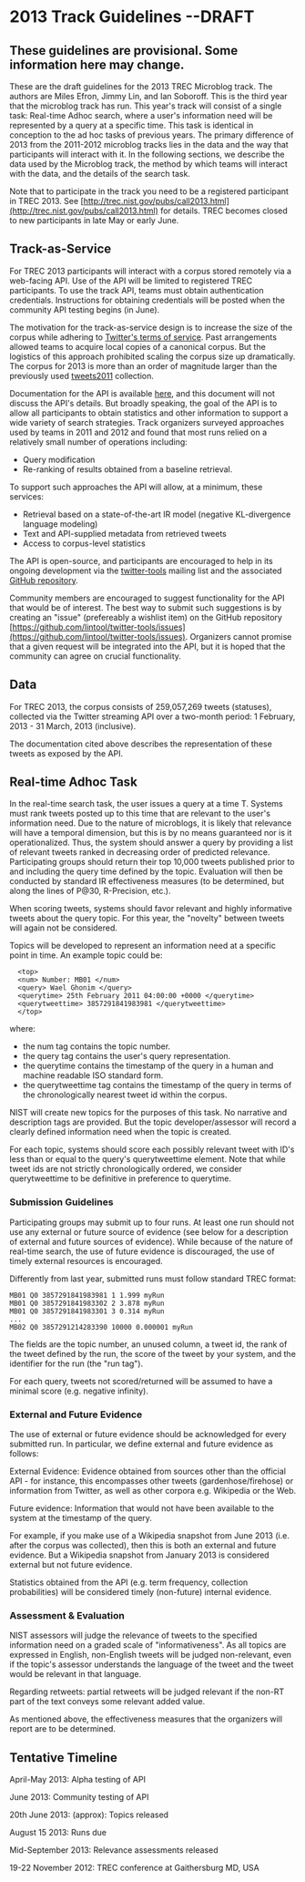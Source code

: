 # 2013 Track Guidelines --DRAFT

## These guidelines are provisional.  Some information here may change.

These are the draft guidelines for the 2013 TREC Microblog track. The authors are Miles Efron, Jimmy Lin, and Ian Soboroff. This is the third year that the microblog track has run. This year's track will consist of a single task: Real-time Adhoc search, where a user's information need will be represented by a query at a specific time. This task is identical in conception to the ad hoc tasks of previous years.  The primary difference of 2013 from the 2011-2012 microblog tracks lies in the data and the way that participants will interact with it.  In the following sections, we describe the data used by the Microblog track, the method by which teams will interact with the data, and the details of the search task.

Note that to participate in the track you need to be a registered participant in TREC 2013.  See [http://trec.nist.gov/pubs/call2013.html](http://trec.nist.gov/pubs/call2013.html) for details.  TREC becomes closed to new participants in late May or early June.

## Track-as-Service
For TREC 2013 participants will interact with a corpus stored remotely via a web-facing API.  Use of the API will be limited to registered TREC participants.  To use the track API, teams must obtain authentication credentials.  Instructions for obtaining credentials will be posted when the community API testing begins (in June).  

The motivation for the track-as-service design is to increase the size of the corpus while adhering to [Twitter's terms of service](https://twitter.com/tos). Past arrangements allowed teams to acquire local copies of a canonical corpus.  But the logistics of this approach prohibited scaling the corpus size up dramatically.  The corpus for 2013 is more than an order of magnitude larger than the previously used [tweets2011](http://trec.nist.gov/data/tweets/) collection. 

Documentation for the API is available [here](https://github.com/lintool/twitter-tools/wiki/TREC-2013-API-Specifications), and this document will not discuss the API's details.  But broadly speaking, the goal of the API is to allow all participants to obtain statistics and other information to support a wide variety of search strategies.  Track organizers surveyed approaches used by teams in 2011 and 2012 and found that most runs relied on a relatively small number of operations including:

+	Query modification
+	Re-ranking of results obtained from a baseline retrieval.

To support such approaches the API will allow, at a minimum, these services:

+	Retrieval based on a state-of-the-art IR model (negative KL-divergence language modeling)
+	Text and API-supplied metadata from retrieved tweets
+	Access to corpus-level statistics

The API is open-source, and participants are encouraged to help in its ongoing development via the [twitter-tools](https://groups.google.com/forum/?fromgroups#!forum/trec-twitter-tools) mailing list and the associated [GitHub repository](https://github.com/lintool/twitter-tools). 

Community members are encouraged to suggest functionality for the API that would be of interest.  The best way to submit such suggestions is by creating an "issue" (prefereably a wishlist item) on the GitHub repository [https://github.com/lintool/twitter-tools/issues](https://github.com/lintool/twitter-tools/issues).  Organizers cannot promise that a given request will be integrated into the API, but it is hoped that the community can agree on crucial functionality.


## Data
For TREC 2013, the corpus consists of 259,057,269 tweets (statuses), collected via the Twitter streaming API over a two-month period: 1 February, 2013 - 31 March, 2013 (inclusive).  

The documentation cited above describes the representation of these tweets as exposed by the API.


## Real-time Adhoc Task

In the real-time search task, the user issues a query at a time T.  Systems must rank tweets posted up to this time that are relevant to the user's information need.  Due to the nature of microblogs, it is likely that relevance will have a temporal dimension, but this is by no means guaranteed nor is it operationalized.  Thus, the system should answer a query by providing a list of relevant tweets ranked in decreasing order of predicted relevance. Participating groups should return their top 10,000 tweets published prior to and including the query time defined by the topic. Evaluation will then be conducted by standard IR effectiveness measures (to be determined, but along the lines of P@30, R-Precision, etc.).

When scoring tweets, systems should favor relevant and highly informative tweets about the query topic. For this year, the "novelty" between tweets will again not be considered.  

Topics will be developed to represent an information need at a specific point in time. An example topic could be:  

```
  <top>  
  <num> Number: MB01 </num>  
  <query> Wael Ghonim </query>  
  <querytime> 25th February 2011 04:00:00 +0000 </querytime>  
  <querytweettime> 3857291841983981 </querytweettime>  
  </top> 
```
where:

+ the num tag contains the topic number.
+ the query tag contains the user's query representation.
+ the querytime contains the timestamp of the query in a human and machine readable ISO standard form.
+ the querytweettime tag contains the timestamp of the query in terms of the chronologically nearest tweet id within the corpus.
 
NIST will create new topics for the purposes of this task. No narrative and description tags are provided.  But the topic developer/assessor will record a clearly defined information need  when the topic is created. 

For each topic, systems should score each possibly relevant tweet with ID's less than or equal to the query's querytweettime element. Note that while tweet ids are not strictly chronologically ordered, we consider querytweettime to be definitive in preference to querytime.


### Submission Guidelines

Participating groups may submit up to four runs. At least one run should not use any external or future source of evidence (see below for a description of external and future sources of evidence). While because of the nature of real-time search, the use of future evidence is discouraged, the use of timely external resources is encouraged. 

Differently from last year, submitted runs must follow standard TREC format:  
``` 
MB01 Q0 3857291841983981 1 1.999 myRun  
MB01 Q0 3857291841983302 2 3.878 myRun  
MB01 Q0 3857291841983301 3 0.314 myRun  
...  
MB02 Q0 3857291214283390 10000 0.000001 myRun  
```

The fields are the topic number, an unused column, a tweet id, the rank of the tweet defined by the run, the score of the tweet by your system, and the identifier for the run (the "run tag"). 

For each query, tweets not scored/returned will be assumed to have a minimal score (e.g. negative infinity). 


### External and Future Evidence

The use of external or future evidence should be acknowledged for every submitted run. In particular, we define external and future evidence as follows:

External Evidence: Evidence obtained from sources other than the official API - for instance, this encompasses other tweets (gardenhose/firehose) or information from Twitter, as well as other corpora e.g. Wikipedia or the Web.

Future evidence: Information that would not have been available to the system at the timestamp of the query.  

For example, if you make use of a Wikipedia snapshot from June 2013 (i.e. after the corpus was collected), then this is both an external and future evidence.  But a Wikipedia snapshot from January 2013 is considered external but not future evidence.

Statistics obtained from the API (e.g. term frequency, collection probabilities) will be considered timely (non-future) internal evidence.


### Assessment & Evaluation

NIST assessors will judge the relevance of tweets to the specified information need on a graded scale of "informativeness". As all topics are expressed in English, non-English tweets will be judged non-relevant, even if the topic's assessor understands the language of the tweet and the tweet would be relevant in that language. 

Regarding retweets: partial retweets will be judged relevant if the non-RT part of the text conveys some relevant added value. 

As mentioned above, the effectiveness measures that the organizers will report are to be determined.


## Tentative Timeline
April-May 2013: Alpha testing of API 

June 2013:      Community testing of API

20th June 2013: (approx): Topics released

August 15 2013: Runs due

Mid-September 2013: Relevance assessments released

19-22 November 2012: TREC conference at Gaithersburg MD, USA